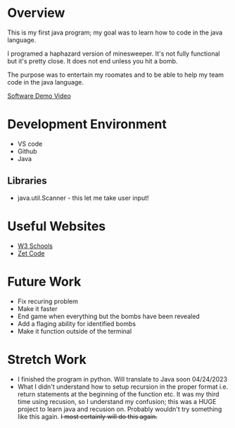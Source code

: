 # Overview

This is my first java program; my goal was to learn how to code in the java language.

I programed a haphazard version of minesweeper. It's not fully functional but it's pretty close. It does not end unless you hit a bomb.

The purpose was to entertain my roomates and to be able to help my team code in the java language.

[Software Demo Video](https://youtu.be/K38pdUB2kZM)

# Development Environment

* VS code
* Github
* Java

## Libraries
*  java.util.Scanner - this let me take user input!

# Useful Websites

* [W3 Schools](https://www.w3schools.com/java/java_conditions.asp)
* [Zet Code](https://zetcode.com/lang/java/collections/)

# Future Work

* Fix recuring problem
* Make it faster
* End game when everything but the bombs have been revealed
* Add a flaging ability for identified bombs
* Make it function outside of the terminal

# Stretch Work
* I finished the program in python. Will translate to Java soon 04/24/2023
* What I didn't understand how to setup recursion in the proper format i.e. return statements at the beginning of the function etc. It was my third time using recusion, so I understand my confusion; this was a HUGE project to learn java and recusion on. Probably wouldn't try something like this again. <del>I most certainly will do this again.</del>

